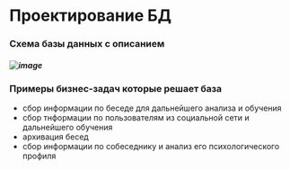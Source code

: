 # Проектирование БД 
### Схема базы данных с описанием
##### ![image](https://github.com/user-attachments/assets/280d6d8b-5b29-40e1-8b02-67f32dc1eda6  "Схема БД")

### Примеры бизнес-задач которые решает база
* сбор информации по беседе для дальнейшего анализа и обучения
* сбор тнформации по пользователям из социальной сети и дальнейшего обучения
* архивация бесед
* сбор информации по собеседнику и анализ его психологического профиля
 

